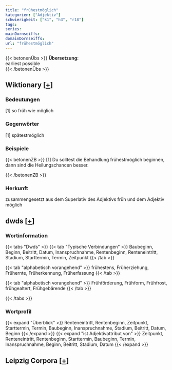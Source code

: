```yaml
---
title: "frühestmöglich"
kategorien: ["Adjektiv"]
schwierigkeit: ["k1", "h3", "r18"]
tags:
series:
mainDornseiffs:
domainDornseiffs:
url: "frühestmöglich"
---
```


{{< betonenÜbs >}}
**Übersetzung:**  
earliest possible  
{{< /betonenÜbs >}}

## Wiktionary [[+](https://de.wiktionary.org/wiki/frühestmöglich)]

### Bedeutungen
[1] so früh wie möglich  

### Gegenwörter
[1] spätestmöglich  

### Beispiele
{{< betonenZB >}}
[1] Du solltest die Behandlung frühestmöglich beginnen, dann sind die Heilungschancen besser.  

{{< /betonenZB >}}
### Herkunft
zusammengesetzt aus dem Superlativ des Adjektivs früh und dem Adjektiv möglich  



## dwds [[+](https://www.dwds.de/wb/frühestmöglich)]

### Wortinformation
{{< tabs "Dwds" >}}
{{< tab "Typische Verbindungen" >}}
Baubeginn, Beginn, Beitritt, Datum, Inanspruchnahme, Rentenbeginn, Renteneintritt, Stadium, Starttermin, Termin, Zeitpunkt
{{< /tab >}}

{{< tab "alphabetisch vorangehend" >}}
frühestens, Früherziehung, Frühernte, Früherkennung, Früherfassung
{{< /tab >}}

{{< tab "alphabetisch vorangehend" >}}
Frühförderung, Frühform, Frühfrost, frühgealtert, Frühgebärende
{{< /tab >}}

{{< /tabs >}}

### Wortprofil
{{< expand "Überblick" >}} Renteneintritt, Rentenbeginn, Zeitpunkt, Starttermin, Termin, Baubeginn, Inanspruchnahme, Stadium, Beitritt, Datum, Beginn {{< /expand >}}
{{< expand "ist Adjektivattribut von" >}} Zeitpunkt, Renteneintritt, Rentenbeginn, Starttermin, Baubeginn, Termin, Inanspruchnahme, Beginn, Beitritt, Stadium, Datum {{< /expand >}}

## Leipzig Corpora [[+](https://corpora.uni-leipzig.de/en/res?word=frühestmöglich&corpusId=deu_newscrawl-public_2018)]

